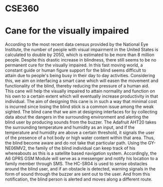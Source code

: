 # CSE360
# Cane for the visually impaired
According to the most recent data census provided by the National Eye Institute, the number of
people with visual impairment in the United States is calculated to double by 2050, which is
estimated to be more than 8 million people. Despite this drastic increase in blindness, there still
seems to be no permanent cure for the visually impaired. In this fast moving world, a constant
guide or human figure support for the blind seems difficult to attain due to people's being busy in
their day to day activities. Considering this, we aim on interfacing a smart cane which will easen
the movement and functionality of the blind, thereby reducing the pressure of a human aid. This
cane will help the visually impaired to attain normality and function on his own to a certain
extent which will eventually increase productivity in that individual. The aim of designing this
cane is in such a way that minimal cost is incurred since losing the blind stick is a common issue
among the weak sighted. The blind cane that we aim at designing interfaces for by collecting
data about the dangers in the surrounding environment and alerting the blind user by producing
sounds from the buzzer. The Adafruit AHT20 takes the surrounding temperature and humidity as
an input, and if the temperature and humidity are above a certain threshold, it signals the user of
the presence of a hot body or high water content within that area. Thus, the blind become aware
and do not take that particular path. Using the GY-NE06MV2, the family of the blind individual
can keep track of his whereabouts as this is a satellite based navigation system. Accordingly, the
A6 GPRS GSM Module will serve as a messenger and notify his location to a family member
through SMS. The HC-SR04 is used to sense obstacles around the blind user, and if an obstacle
is detected, warning signals in the form of sound through the buzzer are sent out to the user. And
from this notification, the blind person is alerted and moves along a different route.
